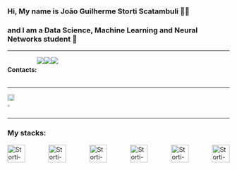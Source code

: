 <link rel="stylesheet" type='text/css' href="https://cdn.jsdelivr.net/gh/devicons/devicon@latest/devicon.min.css" />

### Hi, My name is João Guilherme Storti Scatambuli 👨‍💻
### and I am a Data Science, Machine Learning and Neural Networks student 🤖

---

<div width="100%" style="display: flex;">
<h4>Contacts:</h4> 
<a href="https://www.linkedin.com/in/jstorti-scatambuli/"><img src="https://img.shields.io/badge/LinkedIn-0077B5?style=for-the-badge&logo=linkedin&logoColor=white"></a>
<a href="https://www.kaggle.com/jstorti"><img src="https://img.shields.io/badge/Kaggle-20BEFF?style=for-the-badge&logo=Kaggle&logoColor=white"></a>
<a href="mailto:jgscatambuli@gmail.com" target="_blank"><img src="https://img.shields.io/badge/Gmail-D14836?style=for-the-badge&logo=gmail&logoColor=white"></a>
</div>

---

<div style="display: flex;">
<a href="github.com/Storti-Scatambuli">
<img width="60%" src="https://github-readme-stats.vercel.app/api?username=Storti-Scatambuli&show_icons=true&include_all_commits=true&count_private=true&hide=issues,contribs&hide_rank=true&theme=github_dark">
<img width="35%" src="https://github-readme-stats.vercel.app/api/top-langs/?username=Storti-Scatambuli&layout=compact&theme=github_dark">
</a>
</div>

---
### My stacks:

<div style="display: flex; justify-content: space-between;">
<img width="40px" align="center" alt="Storti-Scatambuli-Python" src="https://cdn.jsdelivr.net/gh/devicons/devicon@latest/icons/python/python-original.svg" />
<img width="40px" align="center" alt="Storti-Scatambuli-Numpy" src="https://cdn.jsdelivr.net/gh/devicons/devicon@latest/icons/numpy/numpy-original.svg" />
<img width="40px" align="center" alt="Storti-Scatambuli-Pytorch" src="https://cdn.jsdelivr.net/gh/devicons/devicon@latest/icons/pytorch/pytorch-original.svg" />
<img width="40px" align="center" alt="Storti-Scatambuli-Pandas" src="https://cdn.jsdelivr.net/gh/devicons/devicon@latest/icons/pandas/pandas-original.svg" />
<img width="40px" align="center" alt="Storti-Scatambuli-Matplotlib" src="https://cdn.jsdelivr.net/gh/devicons/devicon@latest/icons/matplotlib/matplotlib-original.svg" />
<img width="40px" align="center" alt="Storti-Scatambuli-Jupyter" src="https://cdn.jsdelivr.net/gh/devicons/devicon@latest/icons/jupyter/jupyter-original.svg" />
</div>

<!--
**Storti-Scatambuli/Storti-Scatambuli** is a ✨ _special_ ✨ repository because its `README.md` (this file) appears on your GitHub profile.

Here are some ideas to get you started:

- 🔭 I’m currently working on ...
- 🌱 I’m currently learning ...
- 👯 I’m looking to collaborate on ...
- 🤔 I’m looking for help with ...
- 💬 Ask me about ...
- 📫 How to reach me: ...
- 😄 Pronouns: ...
- ⚡ Fun fact: ...
-->
